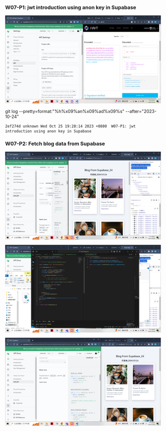 ### W07-P1: jwt introduction using anon key in Supabase
 
![](w07-p1.png)
 

 git log --pretty=format:"%h%x09%an%x09%ad%x09%s" --after="2023-10-24"


 ```
 2ef274d unknown Wed Oct 25 19:28:14 2023 +0800  W07-P1: jwt introduction using anon key in Supabase
 ```

  ### W07-P2: Fetch blog data from Supabase
 
![](w07-p2-1.png)
 
![](w07-p2-2.png)
 
![](w07-p2-3.png)
 